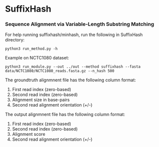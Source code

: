 
# SuffixHash

### Sequence Alignment via Variable-Length Substring Matching

For help running suffixhash/minhash, run the following in SuffixHash directory:

`python3 run_method.py -h`

Example on NCTC1080 dataset:

`python3 run_module.py --out ../out --method suffixhash --fasta data/NCTC1080/NCTC1080_reads.fasta.gz --n_hash 500`

The groundtruth alignmnent file has the following column format:

1. First read index (zero-based)
2. Second read index (zero-based)
3. Alignment size in base-pairs
4. Second read alignment orientation (+/-)

The output alignmnent file has the following column format:

1. First read index (zero-based)
2. Second read index (zero-based)
3. Alignment score
4. Second read alignment orientation (+/-)
